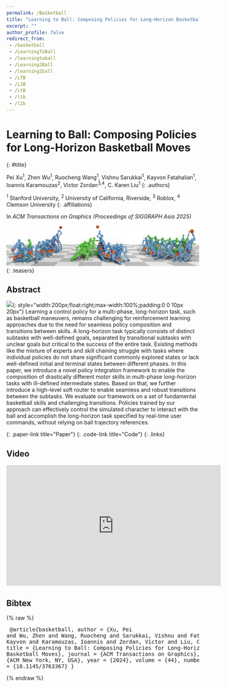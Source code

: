 ```yaml
---
permalink: /Basketball
title: "Learning to Ball: Composing Policies for Long-Horizon Basketball Moves"
excerpt: ""
author_profile: false
redirect_from: 
 - /basketball
 - /LearningToBall
 - /learningtoball
 - /Learning2Ball
 - /learning2ball
 - /LTB
 - /L2B
 - /LtB
 - /ltb
 - /l2b
--- 
```



# Learning to Ball: Composing Policies for Long-Horizon Basketball Moves
{: #title}

<span>Pei Xu<sup>1</sup></span>,
<span>Zhen Wu<sup>1</sup></span>,
<span>Ruocheng Wang<sup>1</sup></span>,
<span>Vishnu Sarukkai<sup>1</sup></span>,
<span>Kayvon Fatahalian<sup>1</sup></span>,
<span>Ioannis Karamouzas<sup>2</sup></span>,
<span>Victor Zordan<sup>3,4</sup></span>,
<span>C. Karen Liu<sup>1</sup></span>
{: .authors}

<span><sup>1</sup> Stanford University</span>, 
<span><sup>2</sup> University of California, Riverside</span>, 
<span><sup>3</sup> Roblox</span>, 
<span><sup>4</sup> Clemson University</span>
{: .affiliations}

In _ACM Transactions on Graphics (Proceedings of SIGGRAPH Asia 2025)_

![](projects/Basketball/teaser.png)
{: .teasers}

## Abstract
<!-- ![](projects/Basketball/3609020.cover.jpg){: style="width:300px;float:right;max-width:100%;padding:0 0 10px 20px"} -->
![](projects/Basketball/SA25_Logo_BlueH.jpg){: style="width:200px;float:right;max-width:100%;padding:0 0 10px 20px"} 
Learning a control policy for a multi-phase, long-horizon task, such as basketball maneuvers, remains challenging for reinforcement learning approaches due to the need for seamless policy composition and transitions between skills. A long-horizon task typically consists of distinct subtasks with well-defined goals, separated by transitional subtasks with unclear goals but critical to the success of the entire task. Existing methods like the mixture of experts and skill chaining struggle with tasks where individual policies do not share significant commonly explored states or lack well-defined initial and terminal states between different phases. In this paper, we introduce a novel policy integration framework to enable the composition of drastically different motor skills in multi-phase long-horizon tasks with ill-defined intermediate states. Based on that, we further introduce a high-level soft router to enable seamless and robust transitions between the subtasks. We evaluate our framework on a set of fundamental basketball skills and challenging transitions. Policies trained by our approach can effectively control the simulated character to interact with the ball and accomplish the long-horizon task specified by real-time user commands, without relying on ball trajectory references.

[](https://arxiv.org/abs/2305.03286){: .paper-link title="Paper"}
[](https://github.com/xupei0610/basketball){: .code-link title="Code"}
{: .links}


## Video
<div style="max-width:560px">
<iframe width="560" height="315" src="https://www.youtube.com/embed/2RBFIjjmR2I" frameborder="0" allow="accelerometer; autoplay; clipboard-write; encrypted-media; gyroscope; picture-in-picture; web-share" allowfullscreen></iframe>
</div>


## Bibtex
{% raw %}<pre class="bibtex">
@article{basketball,
    author = {Xu, Pei and Wu, Zhen and Wang, Ruocheng and Sarukkai, Vishnu and Fatahalian, Kayvon and Karamouzas, Ioannis and Zordan, Victor and Liu, C. Karen},
    title = {Learning to Ball: Composing Policies for Long-Horizon Basketball Moves},
    journal = {ACM Transactions on Graphics},
    publisher = {ACM New York, NY, USA},
    year = {2024},
    volume = {44},
    number = {6},
    doi = {10.1145/3763367}
}
</pre>{% endraw %}

